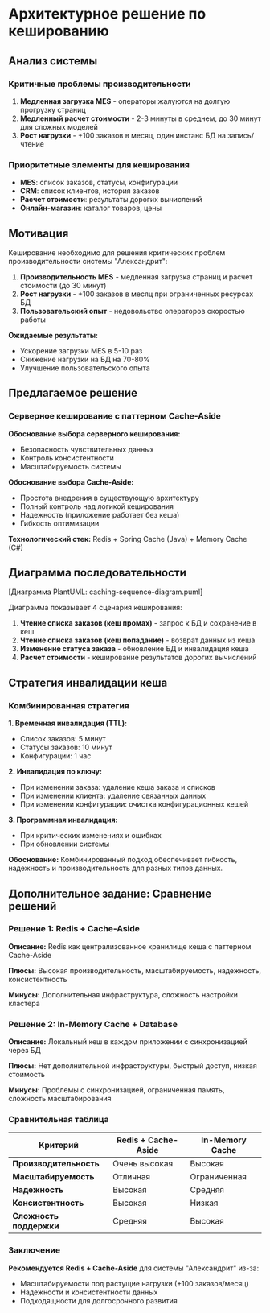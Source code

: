 # Архитектурное решение по кешированию

## Анализ системы

### Критичные проблемы производительности
1. **Медленная загрузка MES** - операторы жалуются на долгую прогрузку страниц
2. **Медленный расчет стоимости** - 2-3 минуты в среднем, до 30 минут для сложных моделей
3. **Рост нагрузки** - +100 заказов в месяц, один инстанс БД на запись/чтение

### Приоритетные элементы для кеширования
- **MES**: список заказов, статусы, конфигурации
- **CRM**: список клиентов, история заказов
- **Расчет стоимости**: результаты дорогих вычислений
- **Онлайн-магазин**: каталог товаров, цены

## Мотивация

Кеширование необходимо для решения критических проблем производительности системы "Александрит":

1. **Производительность MES** - медленная загрузка страниц и расчет стоимости (до 30 минут)
2. **Рост нагрузки** - +100 заказов в месяц при ограниченных ресурсах БД
3. **Пользовательский опыт** - недовольство операторов скоростью работы

**Ожидаемые результаты:**
- Ускорение загрузки MES в 5-10 раз
- Снижение нагрузки на БД на 70-80%
- Улучшение пользовательского опыта

## Предлагаемое решение

### Серверное кеширование с паттерном Cache-Aside

**Обоснование выбора серверного кеширования:**
- Безопасность чувствительных данных
- Контроль консистентности
- Масштабируемость системы

**Обоснование выбора Cache-Aside:**
- Простота внедрения в существующую архитектуру
- Полный контроль над логикой кеширования
- Надежность (приложение работает без кеша)
- Гибкость оптимизации

**Технологический стек:** Redis + Spring Cache (Java) + Memory Cache (C#)

## Диаграмма последовательности

[Диаграмма PlantUML: caching-sequence-diagram.puml]

Диаграмма показывает 4 сценария кеширования:
1. **Чтение списка заказов (кеш промах)** - запрос к БД и сохранение в кеш
2. **Чтение списка заказов (кеш попадание)** - возврат данных из кеша
3. **Изменение статуса заказа** - обновление БД и инвалидация кеша
4. **Расчет стоимости** - кеширование результатов дорогих вычислений

## Стратегия инвалидации кеша

### Комбинированная стратегия

**1. Временная инвалидация (TTL):**
- Список заказов: 5 минут
- Статусы заказов: 10 минут
- Конфигурации: 1 час

**2. Инвалидация по ключу:**
- При изменении заказа: удаление кеша заказа и списков
- При изменении клиента: удаление связанных данных
- При изменении конфигурации: очистка конфигурационных кешей

**3. Программная инвалидация:**
- При критических изменениях и ошибках
- При обновлении системы

**Обоснование:** Комбинированный подход обеспечивает гибкость, надежность и производительность для разных типов данных.

## Дополнительное задание: Сравнение решений

### Решение 1: Redis + Cache-Aside

**Описание:** Redis как централизованное хранилище кеша с паттерном Cache-Aside

**Плюсы:** Высокая производительность, масштабируемость, надежность, консистентность

**Минусы:** Дополнительная инфраструктура, сложность настройки кластера

### Решение 2: In-Memory Cache + Database

**Описание:** Локальный кеш в каждом приложении с синхронизацией через БД

**Плюсы:** Нет дополнительной инфраструктуры, быстрый доступ, низкая стоимость

**Минусы:** Проблемы с синхронизацией, ограниченная память, сложность масштабирования

### Сравнительная таблица

| Критерий | Redis + Cache-Aside | In-Memory Cache |
|----------|---------------------|-----------------|
| **Производительность** | Очень высокая | Высокая |
| **Масштабируемость** | Отличная | Ограниченная |
| **Надежность** | Высокая | Средняя |
| **Консистентность** | Высокая | Низкая |
| **Сложность поддержки** | Средняя | Высокая |

### Заключение

**Рекомендуется Redis + Cache-Aside** для системы "Александрит" из-за:
- Масштабируемости под растущие нагрузки (+100 заказов/месяц)
- Надежности и консистентности данных
- Подходящности для долгосрочного развития
